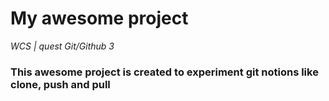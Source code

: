 # My awesome project
*WCS | quest Git/Github 3*

### This awesome project is created to experiment git notions like clone, push and pull
